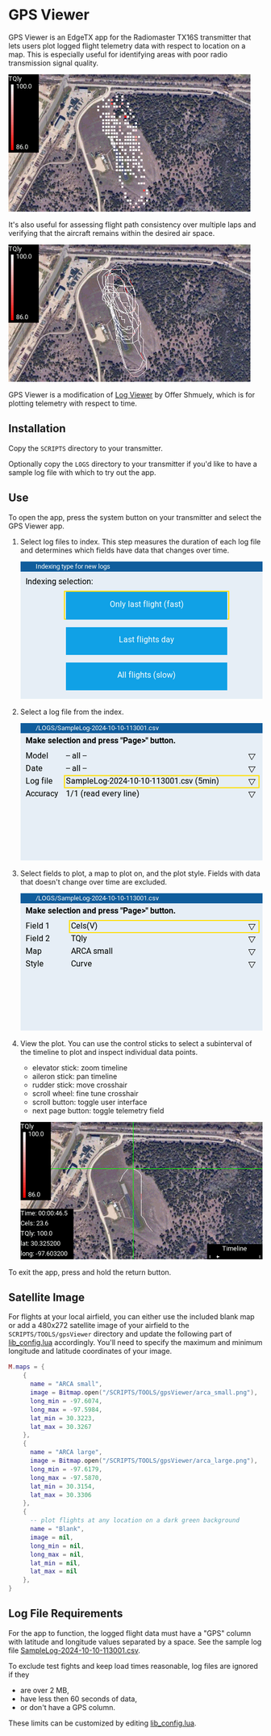 # GPS Viewer

GPS Viewer is an EdgeTX app for the Radiomaster TX16S transmitter that lets users plot logged flight telemetry data with respect to location on a map.  This is especially useful for identifying areas with poor radio transmission signal quality. 

![screenshot](images/screenshot_points.png)

It's also useful for assessing flight path consistency over multiple laps and verifying that the aircraft remains within the desired air space.

![screenshot](images/screenshot_curve.png)

GPS Viewer is a modification of [Log Viewer](https://github.com/offer-shmuely/edgetx-x10-scripts/wiki/LogViewer
) by Offer Shmuely, which is for plotting telemetry with respect to time.

## Installation

Copy the `SCRIPTS` directory to your transmitter.

Optionally copy the `LOGS` directory to your transmitter if you'd like to have a sample log file with which to try out the app.

## Use

To open the app, press the system button on your transmitter and select the GPS Viewer app.

1. Select log files to index.  This step measures the duration of each log file and determines which fields have data
 that changes over time.

    ![screenshot](images/step_01.png)

2. Select a log file from the index.

    ![screenshot](images/step_02.png)

3. Select fields to plot, a map to plot on, and the plot style.  Fields with data that doesn't change over time are excluded.

    ![screenshot](images/step_03.png)

4. View the plot.  You can use the control sticks to select a subinterval of the timeline to plot and inspect individual data points.

    - elevator stick: zoom timeline
    - aileron stick: pan timeline
    - rudder stick: move crosshair
    - scroll wheel: fine tune crosshair
    - scroll button: toggle user interface
    - next page button: toggle telemetry field

    ![screenshot](images/step_04.png)

To exit the app, press and hold the return button.

## Satellite Image

For flights at your local airfield, you can either use the included blank map or add a 480x272 satellite image of your airfield to the `SCRIPTS/TOOLS/gpsViewer` directory and update the following part of [lib_config.lua](SCRIPTS/TOOLS/gpsViewer/lib_config.lua) accordingly.  You'll need to specify the maximum and minimum longitude and latitude coordinates of your image.

```lua
M.maps = {
    {
      name = "ARCA small",
      image = Bitmap.open("/SCRIPTS/TOOLS/gpsViewer/arca_small.png"),
      long_min = -97.6074,
      long_max = -97.5984,
      lat_min = 30.3223,
      lat_max = 30.3267
    },
    {
      name = "ARCA large",
      image = Bitmap.open("/SCRIPTS/TOOLS/gpsViewer/arca_large.png"),
      long_min = -97.6179,
      long_max = -97.5870,
      lat_min = 30.3154,
      lat_max = 30.3306
    },
    {
      -- plot flights at any location on a dark green background
      name = "Blank",
      image = nil,
      long_min = nil,
      long_max = nil,
      lat_min = nil,
      lat_max = nil
    },
}
```

## Log File Requirements

For the app to function, the logged flight data must have a "GPS" column with latitude and longitude values separated by a space.  See the sample log file [SampleLog-2024-10-10-113001.csv](LOGS/SampleLog-2024-10-10-113001.csv).

To exclude test fights and keep load times reasonable, log files are ignored if they
- are over 2 MB,
- have less then 60 seconds of data,
- or don't have a GPS column.

These limits can be customized by editing [lib_config.lua](SCRIPTS/TOOLS/gpsViewer/lib_config.lua).